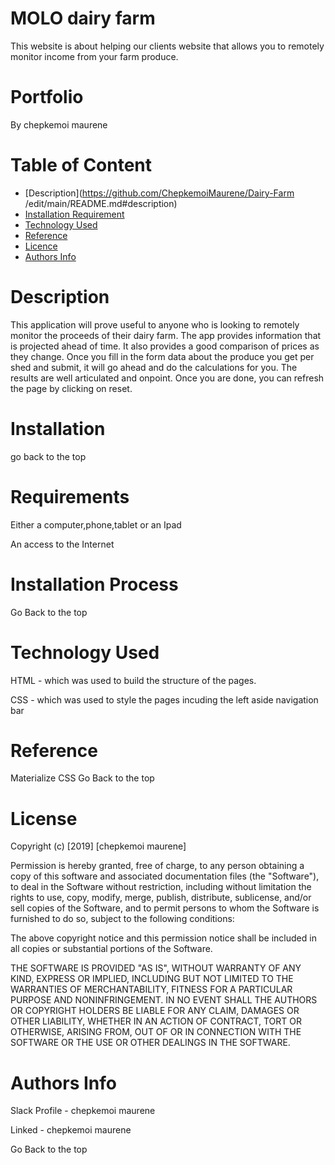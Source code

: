 # MOLO dairy farm
This website is about helping our clients website that allows you to remotely monitor income from your farm produce.
# Portfolio
By chepkemoi maurene
# Table of Content
- [Description](https://github.com/ChepkemoiMaurene/Dairy-Farm /edit/main/README.md#description)
- [Installation Requirement](https://github.com/ChepkemoiMaurene/Dairy-Farm-Landing-Page/edit/main/README.md#installation-process)
- [Technology Used](https://github.com/ChepkemoiMaurene/Dairy-Farm-Landing-Page/edit/main/README.md#technology-used)
- [Reference](https://github.com/ChepkemoiMaurene/Dairy-Farm-Landing-Page/edit/main/README.md#reference)
- [Licence](https://github.com/ChepkemoiMaurene/Dairy-Farm-Landing-Page/edit/main/README.md#license)
- [Authors Info](https://github.com/ChepkemoiMaurene/Dairy-Farm-Landing-Page/edit/main/README.md#authors-info)
# Description
This application will prove useful to anyone who is looking to remotely monitor the proceeds of their dairy farm. The app provides information that is projected ahead of time. It also provides a good comparison of prices as they change. Once you fill in the form data about the produce you get per shed and submit, it will go ahead and do the calculations for you. The results are well articulated and onpoint. Once you are done, you can refresh the page by clicking on reset.

# Installation 
go back to the top
# Requirements
Either a computer,phone,tablet or an Ipad

An access to the Internet

 # Installation Process
Go Back to the top

# Technology Used
HTML - which was used to build the structure of the pages.

CSS - which was used to style the pages incuding the left aside navigation bar

# Reference
Materialize CSS
Go Back to the top
#  License

Copyright (c) [2019] [chepkemoi maurene]

Permission is hereby granted, free of charge, to any person obtaining a copy of this software and associated documentation files (the "Software"), to deal in the Software without restriction, including without limitation the rights to use, copy, modify, merge, publish, distribute, sublicense, and/or sell copies of the Software, and to permit persons to whom the Software is furnished to do so, subject to the following conditions:

The above copyright notice and this permission notice shall be included in all copies or substantial portions of the Software.

THE SOFTWARE IS PROVIDED "AS IS", WITHOUT WARRANTY OF ANY KIND, EXPRESS OR IMPLIED, INCLUDING BUT NOT LIMITED TO THE WARRANTIES OF MERCHANTABILITY, FITNESS FOR A PARTICULAR PURPOSE AND NONINFRINGEMENT. IN NO EVENT SHALL THE AUTHORS OR COPYRIGHT HOLDERS BE LIABLE FOR ANY CLAIM, DAMAGES OR OTHER LIABILITY, WHETHER IN AN ACTION OF CONTRACT, TORT OR OTHERWISE, ARISING FROM, OUT OF OR IN CONNECTION WITH THE SOFTWARE OR THE USE OR OTHER DEALINGS IN THE SOFTWARE.
# Authors Info
Slack Profile - chepkemoi maurene

Linked -  chepkemoi maurene

Go Back to the top
